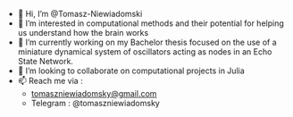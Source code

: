 - 👋 Hi, I’m @Tomasz-Niewiadomski
- 👀 I’m interested in computational methods and their potential for helping us understand how the brain works 
- 🌱 I’m currently working on my Bachelor thesis focused on the use of a miniature dynamical system of oscillators acting as nodes in an Echo State Network.
- 💞️ I’m looking to collaborate on computational projects in Julia
- 📫 Reach me via : 
    - tomaszniewiadomsky@gmail.com
    - Telegram : @tomaszniewiadomsky
   

<!---
Tomasz-Niewiadomski/Tomasz-Niewiadomski is a ✨ special ✨ repository because its `README.md` (this file) appears on your GitHub profile.
You can click the Preview link to take a look at your changes.
--->
